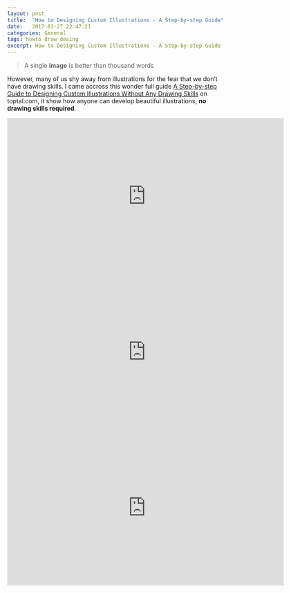 ```yaml
---
layout: post
title:  "How to Designing Custom Illustrations - A Step-by-step Guide"
date:   2017-01-27 22:47:21
categories: General
tags: howto draw desing
excerpt: How to Designing Custom Illustrations - A Step-by-step Guide
---
```


> A single **image** is better than thousand words

However, many of us shy away from illustrations for the fear that we don’t have drawing skills. I came accross this wonder full guide [A Step-by-step Guide to Designing Custom Illustrations Without Any Drawing Skills](https://www.toptal.com/designers/illustration/a-step-by-step-guide-to-designing-custom-illustrations-without-any-drawing-skills) on toptal.com, it show how anyone can develop beautiful illustrations, **no drawing skills required**.

<iframe width="640" height="360" src="https://www.youtube.com/embed/pw5aq8xN0QQ" frameborder="0" allowfullscreen></iframe>

<iframe width="640" height="360" src="https://www.youtube.com/embed/OxVxmTP8FEA" frameborder="0" allowfullscreen></iframe>

<iframe width="640" height="360" src="https://www.youtube.com/embed/bZFvaBYshnY" frameborder="0" allowfullscreen></iframe>
